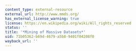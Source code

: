 ```yaml
---
content_type: external-resource
external_url: http://www.mmds.org/
has_external_license_warning: true
license: https://en.wikipedia.org/wiki/All_rights_reserved
status: ''
title: '*Mining of Massive Datasets*'
uid: 71b05362-b69d-4679-a5b8-9401f04208f0
wayback_url: ''
---
```

